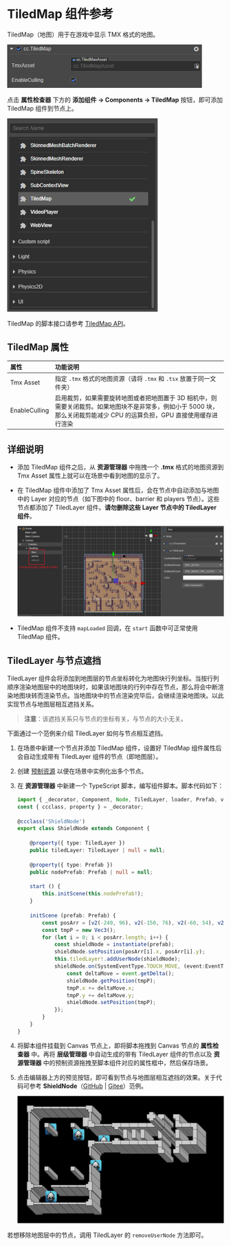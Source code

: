 # TiledMap 组件参考

TiledMap（地图）用于在游戏中显示 TMX 格式的地图。

![tiledmap-component](tiledmap/tiledmap-component.png)

点击 **属性检查器** 下方的 **添加组件 -> Components -> TiledMap** 按钮，即可添加 TiledMap 组件到节点上。

![](./tiledmap/add_tiledmap.png)

TiledMap 的脚本接口请参考 [TiledMap API](%__APIDOC__%/zh/classes/TiledMap.html)。

## TiledMap 属性

| 属性              | 功能说明
| :---------------- | :----------------- |
| Tmx Asset         | 指定 `.tmx` 格式的地图资源（请将 `.tmx` 和 `.tsx` 放置于同一文件夹） |
| EnableCulling     | 启用裁剪，如果需要旋转地图或者把地图置于 3D 相机中，则需要关闭裁剪。如果地图块不是非常多，例如小于 5000 块，那么关闭裁剪能减少 CPU 的运算负担，GPU 直接使用缓存进行渲染 |

## 详细说明

- 添加 TiledMap 组件之后，从 **资源管理器** 中拖拽一个 **.tmx** 格式的地图资源到 Tmx Asset 属性上就可以在场景中看到地图的显示了。
- 在 TiledMap 组件中添加了 Tmx Asset 属性后，会在节点中自动添加与地图中的 Layer 对应的节点（如下图中的 floor、barrier 和 players 节点）。这些节点都添加了 TiledLayer 组件。**请勿删除这些 Layer 节点中的 TiledLayer 组件**。

    ![](./tiledmap/tiledlayer.png)

- TiledMap 组件不支持 `mapLoaded` 回调，在 `start` 函数中可正常使用 TiledMap 组件。

## TiledLayer 与节点遮挡

TiledLayer 组件会将添加到地图层的节点坐标转化为地图块行列坐标。当按行列顺序渲染地图层中的地图块时，如果该地图块的行列中存在节点，那么将会中断渲染地图块转而渲染节点。当地图块中的节点渲染完毕后，会继续渲染地图块。以此实现节点与地图层相互遮挡关系。

> **注意**：该遮挡关系只与节点的坐标有关，与节点的大小无关。

下面通过一个范例来介绍 TiledLayer 如何与节点相互遮挡。

1. 在场景中新建一个节点并添加 TiledMap 组件，设置好 TiledMap 组件属性后会自动生成带有 TiledLayer 组件的节点（即地图层）。

2. 创建 [预制资源](../../asset/prefab.md) 以便在场景中实例化出多个节点。

3. 在 **资源管理器** 中新建一个 TypeScript 脚本，编写组件脚本。脚本代码如下：

    ```ts
    import { _decorator, Component, Node, TiledLayer, loader, Prefab, v2, instantiate, Vec3, SystemEventType, EventTouch } from 'cc';
    const { ccclass, property } = _decorator;

    @ccclass('ShieldNode')
    export class ShieldNode extends Component {

        @property({ type: TiledLayer })
        public tiledLayer: TiledLayer | null = null;

        @property({ type: Prefab })
        public nodePrefab: Prefab | null = null;

        start () {
            this.initScene(this.nodePrefab!);
        }

        initScene (prefab: Prefab) {
            const posArr = [v2(-249, 96), v2(-150, 76), v2(-60, 54), v2(-248, -144), v2(-89, -34)];
            const tmpP = new Vec3();
            for (let i = 0; i < posArr.length; i++) {
                const shieldNode = instantiate(prefab);
                shieldNode.setPosition(posArr[i].x, posArr[i].y);
                this.tiledLayer!.addUserNode(shieldNode);
                shieldNode.on(SystemEventType.TOUCH_MOVE, (event:EventTouch) => {
                    const deltaMove = event.getDelta();
                    shieldNode.getPosition(tmpP);
                    tmpP.x += deltaMove.x;
                    tmpP.y += deltaMove.y;
                    shieldNode.setPosition(tmpP);
                });
            }
        }
    }
    ```

4. 将脚本组件挂载到 Canvas 节点上，即将脚本拖拽到 Canvas 节点的 **属性检查器** 中。再将 **层级管理器** 中自动生成的带有 TiledLayer 组件的节点以及 **资源管理器** 中的预制资源拖拽至脚本组件对应的属性框中，然后保存场景。

5. 点击编辑器上方的预览按钮，即可看到节点与地图层相互遮挡的效果。关于代码可参考 **ShieldNode**（[GitHub](https://github.com/cocos/cocos-test-projects/tree/v3.0/assets/cases/tiled-map) | [Gitee](https://gitee.com/mirrors_cocos-creator/test-cases-3d/tree/v3.0/assets/cases/tiled-map)）范例。

    ![shieldNode](./tiledmap/shieldNode.png)

若想移除地图层中的节点，调用 TiledLayer 的 `removeUserNode` 方法即可。
